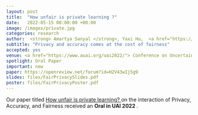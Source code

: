 ```yaml
---
layout: post
title:  "How unfair is private learning ?"
date:   2022-05-15 00:00:00 +00:00
image: /images/private.jpg
categories: research
author:  <strong> Amartya Sanyal </strong>, Yaxi Hu,  <a href="https://sml.inf.ethz.ch/group/fannyy/"> Fanny Yang</a>
subtitle: "Privacy and accuracy comes at the cost of fairness"
accepted: yes
venue: <a href="https://www.auai.org/uai2022/"> Conference on Uncertainty in Artificial Intelligence (UAI) </a>
spotlight: Oral Paper
important: new
paper: https://openreview.net/forum?id=H2V43wIj5g9
slides: files/FairPrivacySlides.pdf
poster: files/FairPrivacyPoster.pdf
---
```

Our paper titled <a href="https://openreview.net/forum?id=H2V43wIj5g9">
How unfair is private learning? </a> on the interaction of Privacy,
Accuracy, and Fairness received an <strong> Oral in UAI 2022
</strong>.
